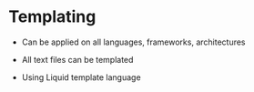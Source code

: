 # Templating

<div class='center-content'>

- Can be applied on all languages, frameworks, architectures

- All text files can be templated

- Using Liquid template language

</div>

<style>

li {
@apply
text-2xl
p-10px
}

</style>